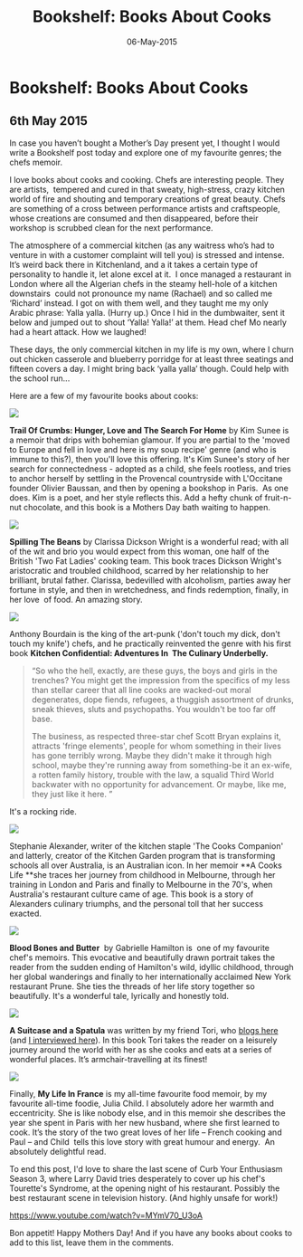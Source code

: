 ﻿---
layout: post
title: "Bookshelf: Books About Cooks"
date: 06-May-2015
categories: tbd
---

# Bookshelf: Books About Cooks

## 6th May 2015

In case you haven’t bought a Mother’s Day present yet,   I thought I would write a Bookshelf post today and explore one of my favourite genres; the chefs memoir.

I love books about cooks and cooking. Chefs are interesting people. They are artists,    tempered and cured in that sweaty,   high-stress, crazy kitchen world of fire and shouting and temporary creations of great beauty. Chefs are something of a cross between performance artists and craftspeople, whose creations are consumed and then disappeared, before their workshop is scrubbed clean for the next performance.

The atmosphere of a commercial kitchen (as any waitress who’s had to venture in with a customer complaint will tell you) is stressed and intense. It’s weird back there in Kitchenland, and a it takes a certain type of personality to handle it, let alone excel at it.  I once managed a restaurant in London where all the Algerian chefs in the steamy hell-hole of a kitchen downstairs  could not pronounce my name (Rachael) and so called me ‘Richard’ instead. I got on with them well, and they taught me my only Arabic phrase: Yalla yalla. (Hurry up.) Once I hid in the dumbwaiter, sent it below and jumped out to shout ‘Yalla! Yalla!’ at them. Head chef Mo nearly had a heart attack. How we laughed!

These days, the only commercial kitchen in my life is my own, where I churn out chicken casserole and blueberry porridge for at least three seatings and fifteen covers a day. I might bring back ‘yalla yalla’ though. Could help with the school run...

Here are a few of my favourite books about cooks:

<img class="photo-horiz" src="http://ecx.images-amazon.com/images/I/51YLPSpH8pL.jpg" />

**Trail Of Crumbs: Hunger, Love and The Search For Home** by Kim Sunee is a memoir that drips with bohemian glamour. If you are partial to the 'moved to Europe and fell in love and here is my soup recipe' genre (and who is immune to this?), then you'll love this offering. It's Kim Sunee's story of her search for connectedness - adopted as a child, she feels rootless, and tries to anchor herself by settling in the Provencal countryside with L'Occitane founder Olivier Baussan, and then by opening a bookshop in Paris.  As one does. Kim is a poet, and her style reflects this. Add a hefty chunk of fruit-n-nut chocolate, and this book is a Mothers Day bath waiting to happen.

<img class="photo-horiz" src="http://ecx.images-amazon.com/images/I/51r7IgY-wgL.jpg" />

**Spilling The Beans** by Clarissa Dickson Wright is a wonderful read; with all of the wit and brio you would expect from this woman, one half of the British 'Two Fat Ladies' cooking team. This book traces Dickson Wright's aristocratic and troubled childhood, scarred by her relationship to her brilliant, brutal father. Clarissa, bedevilled with alcoholism, parties away her fortune in style, and then in wretchedness, and finds redemption, finally, in her love  of food. An amazing story.

<img class="photo-horiz" src="http://www.celebstoner.com/assets/images/pages/2013/cs5/AnthonyBourdain1972_3.jpg" />

Anthony Bourdain is the king of the art-punk ('don't touch my dick, don't touch my knife') chefs, and he practically reinvented the genre with his first book **Kitchen Confidential: Adventures In  The Culinary Underbelly.**

<blockquote>“So who the hell, exactly, are these guys, the boys and girls in the trenches? You might get the impression from the specifics of my less than stellar career that all line cooks are wacked-out moral degenerates, dope fiends, refugees, a thuggish assortment of drunks, sneak thieves, sluts and psychopaths. You wouldn't be too far off base.

The business, as respected three-star chef Scott Bryan explains it, attracts 'fringe elements', people for whom something in their lives has gone terribly wrong. Maybe they didn't make it through high school, maybe they're running away from something-be it an ex-wife, a rotten family history, trouble with the law, a squalid Third World backwater with no opportunity for advancement. Or maybe, like me, they just like it here. ”</blockquote>

It's a rocking ride.

<img class="photo-horiz" src="http://www.stephaniealexander.com.au/wp-content/uploads/2012/03/CooksLife_WEB.jpg" />

Stephanie Alexander, writer of the kitchen staple 'The Cooks Companion' and latterly, creator of the Kitchen Garden program that is transforming schools all over Australia, is an Australian icon. In her memoir **A Cooks Life **she traces her journey from childhood in Melbourne, through her training in London and Paris and finally to Melbourne in the 70's, when Australia's restaurant culture came of age. This book is a story of Alexanders culinary triumphs, and the personal toll that her success exacted.

<img class="photo-horiz" src="http://si.wsj.net/public/resources/images/RV-AB826_PRUNE_G_20110224234505.jpg" />

**Blood Bones and Butter**  by Gabrielle Hamilton is  one of my favourite chef's memoirs. This evocative and beautifully drawn portrait takes the reader from the sudden ending of Hamilton's wild, idyllic childhood, through her global wanderings and finally to her internationally acclaimed New York restaurant Prune. She ties the threads of her life story together so beautifully. It's a wonderful tale, lyrically and honestly told.

<img class="photo-horiz" src="http://taltrade.com.au/images/covers/9781849753494.jpg" />

**A Suitcase and a Spatula** was written by my friend Tori, who <a href="http://www.eatori.com/">blogs here</a> (and <a href="http://mogantosh.com/from-blog-to-cookbook-tori-haschka-from-eatori/">I interviewed here</a>). In this book Tori takes the reader on a leisurely journey around the world with her as she cooks and eats at a series of wonderful places. It’s armchair-travelling at its finest!

<img class="photo-horiz" src="http://photos.vanityfair.com/2015/01/30/54cc08591ca1cf0a23ad9002_image.jpg" />

Finally, **My Life In France** is my all-time favourite food memoir, by my favourite all-time foodie, Julia Child. I absolutely adore her warmth and eccentricity. She is like nobody else, and in this memoir she describes the year she spent in Paris with her new husband, where she first learned to cook. It’s the story of the two great loves of her life – French cooking and Paul – and Child  tells this love story with great humour and energy.  An absolutely delightful read.

To end this post, I'd love to share the last scene of Curb Your Enthusiasm Season 3, where Larry David tries desperately to cover up his chef's Tourette's Syndrome, at the opening night of his restaurant. Possibly the best restaurant scene in television history. (And highly unsafe for work!)

https://www.youtube.com/watch?v=MYmV70_U3oA

Bon appetit! Happy Mothers Day! And if you have any books about cooks to add to this list, leave them in the comments.

